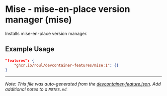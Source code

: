 
# Mise - mise-en-place version manager (mise)

Installs mise-en-place version manager.

## Example Usage

```json
"features": {
    "ghcr.io/roul/devcontainer-features/mise:1": {}
}
```





---

_Note: This file was auto-generated from the [devcontainer-feature.json](https://github.com/RouL/devcontainer-features/blob/main/src/mise/devcontainer-feature.json).  Add additional notes to a `NOTES.md`._
